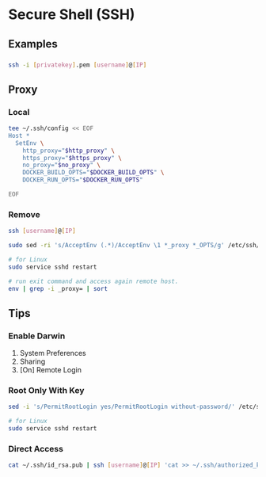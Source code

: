 # Secure Shell (SSH)

## Examples

###

```sh
ssh -i [privatekey].pem [username]@[IP]
```

## Proxy

### Local

```sh
tee ~/.ssh/config << EOF
Host *
  SetEnv \
    http_proxy="$http_proxy" \
    https_proxy="$https_proxy" \
    no_proxy="$no_proxy" \
    DOCKER_BUILD_OPTS="$DOCKER_BUILD_OPTS" \
    DOCKER_RUN_OPTS="$DOCKER_RUN_OPTS"

EOF
```

### Remove

```sh
ssh [username]@[IP]
```

```sh
sudo sed -ri 's/AcceptEnv (.*)/AcceptEnv \1 *_proxy *_OPTS/g' /etc/ssh/sshd_config
```

<!-- cat << EOF | sudo tee -a /mnt/sda1/var/lib/boot2docker/ssh/sshd_config
AcceptEnv LANG LC_* XMODIFIERS *_proxy *_OPTS
EOF -->

```sh
# for Linux
sudo service sshd restart
```

```sh
# run exit command and access again remote host.
env | grep -i _proxy= | sort
```

## Tips

### Enable Darwin

1. System Preferences
2. Sharing
3. \[On] Remote Login

### Root Only With Key

```sh
sed -i 's/PermitRootLogin yes/PermitRootLogin without-password/' /etc/ssh/sshd_config
```

```sh
# for Linux
sudo service sshd restart
```

### Direct Access

```sh
cat ~/.ssh/id_rsa.pub | ssh [username]@[IP] 'cat >> ~/.ssh/authorized_keys'
```
